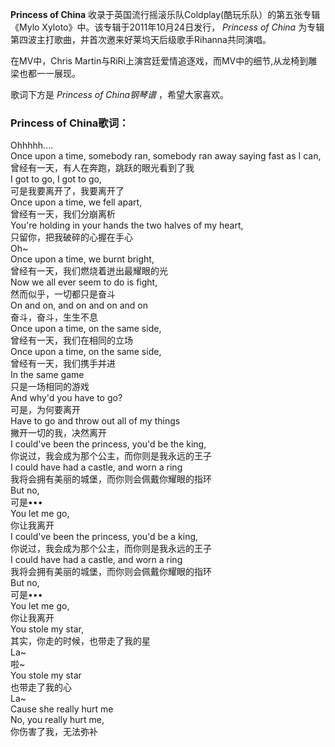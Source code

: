 

**Princess of China** 收录于英国流行摇滚乐队Coldplay(酷玩乐队）的第五张专辑《Mylo
Xyloto》中。该专辑于2011年10月24日发行， _Princess of China_
为专辑第四波主打歌曲，并首次邀来好莱坞天后级歌手Rihanna共同演唱。

在MV中，Chris Martin与RiRi上演宫廷爱情追逐戏，而MV中的细节,从龙椅到雕梁也都一一展现。

歌词下方是 _Princess of China钢琴谱_ ，希望大家喜欢。

### Princess of China歌词：

Ohhhhh....  
Once upon a time, somebody ran, somebody ran away saying fast as I can,  
曾经有一天，有人在奔跑，跳跃的眼光看到了我  
I got to go, I got to go,  
可是我要离开了，我要离开了  
Once upon a time, we fell apart,  
曾经有一天，我们分崩离析  
You're holding in your hands the two halves of my heart,  
只留你，把我破碎的心握在手心  
Oh~  
Once upon a time, we burnt bright,  
曾经有一天，我们燃烧着迸出最耀眼的光  
Now we all ever seem to do is fight,  
然而似乎，一切都只是奋斗  
On and on, and on and on and on  
奋斗，奋斗，生生不息  
Once upon a time, on the same side,  
曾经有一天，我们在相同的立场  
Once upon a time, on the same side,  
曾经有一天，我们携手并进  
In the same game  
只是一场相同的游戏  
And why'd you have to go?  
可是，为何要离开  
Have to go and throw out all of my things  
撇开一切的我，决然离开  
I could've been the princess, you'd be the king,  
你说过，我会成为那个公主，而你则是我永远的王子  
I could have had a castle, and worn a ring  
我将会拥有美丽的城堡，而你则会佩戴你耀眼的指环  
But no,  
可是•••  
You let me go,  
你让我离开  
I could've been the princess, you'd be a king,  
你说过，我会成为那个公主，而你则是我永远的王子  
I could have had a castle, and worn a ring  
我将会拥有美丽的城堡，而你则会佩戴你耀眼的指环  
But no,  
可是•••  
You let me go,  
你让我离开  
You stole my star,  
其实，你走的时候，也带走了我的星  
La~  
啦~  
You stole my star  
也带走了我的心  
La~  
Cause she really hurt me  
No, you really hurt me,  
你伤害了我，无法弥补

